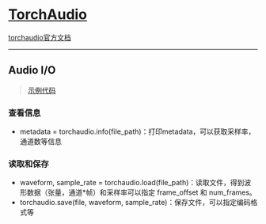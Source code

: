 # [TorchAudio](https://github.com/iLovEing/notebook/issues/25)

[torchaudio官方文档](https://pytorch.org/audio/stable/index.html)

---

## Audio I/O
> [示例代码](www.test)
### 查看信息
- metadata = torchaudio.info(file_path)：打印metadata，可以获取采样率，通道数等信息

### 读取和保存
- waveform, sample_rate = torchaudio.load(file_path)：读取文件，得到波形数据（张量，通道*帧）和采样率可以指定 frame_offset 和 num_frames。
- torchaudio.save(file, waveform, sample_rate)：保存文件，可以指定编码格式等